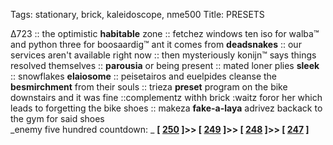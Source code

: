 Tags: stationary, brick, kaleidoscope, nme500
Title: PRESETS
  
∆723 :: the optimistic **habitable** zone  :: fetchez windows ten iso for walba™ and python three for boosaardig™ ant it comes from **deadsnakes** :: our services aren't available right now :: then mysteriously konijn™ says things resolved themselves :: **parousia** or being present :: mated loner plies **sleek** :: snowflakes **elaiosome** :: peisetairos and euelpides cleanse the **besmirchment** from their souls :: trieza **preset** program on the bike downstairs and it was fine ::complementz withh brick :waitz foror her which leads to forgetting the bike shoes :: makeza **fake-a-laya** adrivez backack to the gym for said shoes  
_enemy five hundred countdown: _  **[ [250](https://www.allmusic.com/album/weezer-blue-album--mw0000329481) ]>> [ [249](https://www.allmusic.com/album/the-fat-of-the-land-mw0000054699) ]>> [ [248](https://www.allmusic.com/album/the-slim-shady-lp-mw0000601851) ]>> [ [247](https://www.allmusic.com/album/glasvegas-mw0000805194) ]**  
